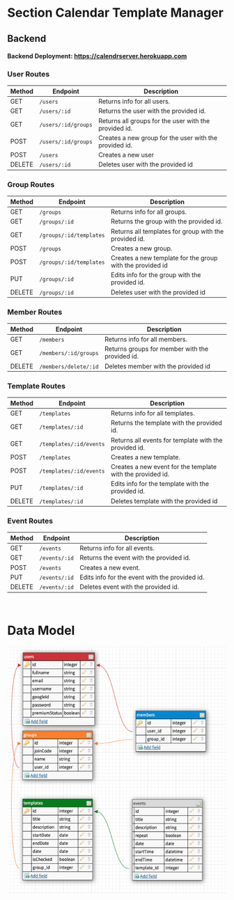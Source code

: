 

# Section Calendar Template Manager 

## Backend 

#### Backend Deployment: https://calendrserver.herokuapp.com <br>

### User Routes

| Method | Endpoint            | Description                                            |
| ------ | ------------------- | ------------------------------------------------------ |
| GET    | `/users`            | Returns info for all users.                            |
| GET    | `/users/:id`        | Returns the user with the provided id.                 |
| GET    | `/users/:id/groups` | Returns all groups for the user with the provided id.  |
| POST   | `/users/:id/groups` | Creates a new group for the user with the provided id. |
| POST   | `/users`            | Creates a new user                                     |
| DELETE | `/users/:id`        | Deletes user with the provided id                      |

### Group Routes

| Method | Endpoint                | Description                                               |
| ------ | ----------------------- | --------------------------------------------------------- |
| GET    | `/groups`               | Returns info for all groups.                              |
| GET    | `/groups/:id`           | Returns the group with the provided id.                   |
| GET    | `/groups/:id/templates` | Returns all templates for group with the provided id.     |
| POST   | `/groups`               | Creates a new group.                                      |
| POST   | `/groups/:id/templates` | Creates a new template for the group with the provided id |
| PUT    | `/groups/:id`           | Edits info for the group with the provided id.            |
| DELETE | `/groups/:id`           | Deletes user with the provided id                         |


### Member Routes

| Method | Endpoint              | Description                                     |
| ------ | --------------------- | ----------------------------------------------- |
| GET    | `/members`            | Returns info for all members.                   |
| GET    | `/members/:id/groups` | Returns groups for member with the provided id. |
| DELETE | `/members/delete/:id` | Deletes member with the provided id             |

### Template Routes

| Method | Endpoint                | Description                                                |
| ------ | ----------------------- | ---------------------------------------------------------- |
| GET    | `/templates`            | Returns info for all templates.                            |
| GET    | `/templates/:id`        | Returns the template with the provided id.                 |
| GET    | `/templates/:id/events` | Returns all events for template with the provided id.      |
| POST   | `/templates`            | Creates a new template.                                    |
| POST   | `/templates/:id/events` | Creates a new event for the template with the provided id. |
| PUT    | `/templates/:id`        | Edits info for the template with the provided id.          |
| DELETE | `/templates/:id`        | Deletes template with the provided id                      |

### Event Routes

| Method | Endpoint      | Description                                    |
| ------ | ------------- | ---------------------------------------------- |
| GET    | `/events`     | Returns info for all events.                   |
| GET    | `/events/:id` | Returns the event with the provided id.        |
| POST   | `/events`     | Creates a new event.                           |
| PUT    | `/events/:id` | Edits info for the event with the provided id. |
| DELETE | `/events/:id` | Deletes event with the provided id.            |

<br>

# Data Model

![](/datamodel.png)